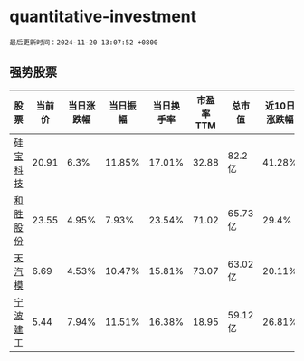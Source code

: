 # quantitative-investment

`最后更新时间：2024-11-20 13:07:52 +0800`

## 强势股票

|股票|当前价|当日涨跌幅|当日振幅|当日换手率|市盈率TTM|总市值|近10日涨跌幅|
|----|----|----|----|----|----|----|----|
|[硅宝科技](https://xueqiu.com/S/SZ300019)|20.91|6.3%|11.85%|17.01%|32.88|82.2亿|41.28%|
|[和胜股份](https://xueqiu.com/S/SZ002824)|23.55|4.95%|7.93%|23.54%|71.02|65.73亿|29.4%|
|[天汽模](https://xueqiu.com/S/SZ002510)|6.69|4.53%|10.47%|15.81%|73.07|63.02亿|20.11%|
|[宁波建工](https://xueqiu.com/S/SH601789)|5.44|7.94%|11.51%|16.38%|18.95|59.12亿|26.81%|
